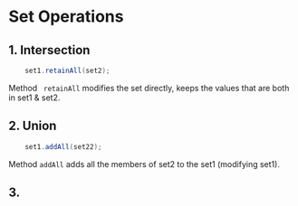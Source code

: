 # Set Operations

## 1. Intersection
```java
    set1.retainAll(set2);
```
Method ` retainAll` modifies the set directly, keeps the values that are both in set1 & set2.

## 2. Union
```java
    set1.addAll(set22);
```
Method `addAll` adds all the members of set2 to the set1 (modifying set1).

## 3. 
